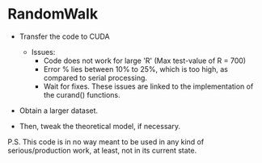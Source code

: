 # RandomWalk

- Transfer the code to CUDA
   * Issues:
      - Code does not work for large 'R' (Max test-value of R = 700)
      - Error % lies between 10% to 25%, which is too high, as compared to serial processing.
      - Wait for fixes. These issues are linked to the implementation of the curand() functions.
    
- Obtain a larger dataset.

- Then, tweak the theoretical model, if necessary.


P.S. This code is in no way meant to be used in any kind of serious/production work, at least, not in its current state.
